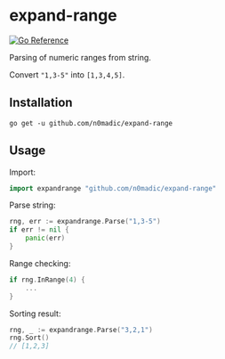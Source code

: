 # expand-range

[![Go Reference](https://pkg.go.dev/badge/github.com/n0madic/expand-range.svg)](https://pkg.go.dev/github.com/n0madic/expand-range)

Parsing of numeric ranges from string.

Convert `"1,3-5"` into `[1,3,4,5]`.

## Installation

```shell
go get -u github.com/n0madic/expand-range
```

## Usage

Import:

```go
import expandrange "github.com/n0madic/expand-range"
```

Parse string:

```go
rng, err := expandrange.Parse("1,3-5")
if err != nil {
    panic(err)
}
```

Range checking:

```go
if rng.InRange(4) {
    ...
}
```

Sorting result:

```go
rng, _ := expandrange.Parse("3,2,1")
rng.Sort()
// [1,2,3]
```
